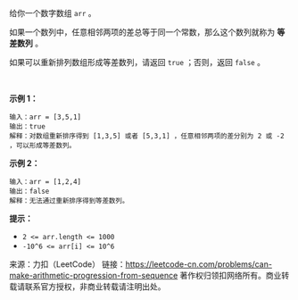 给你一个数字数组 ```arr``` 。

如果一个数列中，任意相邻两项的差总等于同一个常数，那么这个数列就称为 **等差数列** 。

如果可以重新排列数组形成等差数列，请返回 ```true``` ；否则，返回 ```false``` 。

 

**示例 1：**
```
输入：arr = [3,5,1]
输出：true
解释：对数组重新排序得到 [1,3,5] 或者 [5,3,1] ，任意相邻两项的差分别为 2 或 -2 ，可以形成等差数列。
```
**示例 2：**
```
输入：arr = [1,2,4]
输出：false
解释：无法通过重新排序得到等差数列。
```

**提示：**

* ```2 <= arr.length <= 1000```
* ```-10^6 <= arr[i] <= 10^6```

来源：力扣（LeetCode）
链接：https://leetcode-cn.com/problems/can-make-arithmetic-progression-from-sequence
著作权归领扣网络所有。商业转载请联系官方授权，非商业转载请注明出处。
